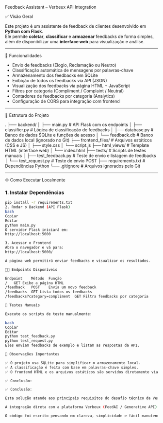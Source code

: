 Feedback Assistant – Verbeux API Integration

✅ Visão Geral

Este projeto é um assistente de feedback de clientes desenvolvido em **Python com Flask**.  
Ele permite **coletar**, **classificar** e **armazenar** feedbacks de forma simples, além de disponibilizar uma **interface web** para visualização e análise.

---

🚀 Funcionalidades

- Envio de feedbacks (Elogio, Reclamação ou Neutro)  
- Classificação automática de mensagens por palavras-chave  
- Armazenamento dos feedbacks em SQLite  
- Exibição de todos os feedbacks via API (JSON)  
- Visualização dos feedbacks via página HTML + JavaScript  
- Filtros por categoria (Compliment / Complaint / Neutral)  
- Contadores de feedbacks por categoria (Analytics)  
- Configuração de CORS para integração com frontend  

---

📂 Estrutura do Projeto

.
├── backend/
│   ├── main.py              # API Flask com os endpoints
│   ├── classifier.py        # Lógica de classificação de feedbacks
│   ├── database.py          # Banco de dados SQLite e funções de acesso
│   └── feedback.db          # Banco de dados local (ignorado no Git)
├── frontend_files/          # Arquivos estáticos (CSS e JS)
│   ├── style.css
│   └── script.js
├── html_views/              # Template HTML (interface web)
│   └── index.html
├── tests/                   # Scripts de testes manuais
│   ├── test_feedback.py     # Teste de envio e listagem de feedbacks
│   └── test_request.py      # Teste de envio POST
├── requirements.txt         # Dependências Python
└── .gitignore               # Arquivos ignorados pelo Git

---

⚙️ Como Executar Localmente

### 1. Instalar Dependências

```bash
pip install -r requirements.txt
2. Rodar o Backend (API Flask)
bash
Copiar
Editar
python main.py
O servidor Flask iniciará em:
http://localhost:5000

3. Acessar o Frontend
Abra o navegador e vá para:
http://localhost:5000/

A página web permitirá enviar feedbacks e visualizar os resultados.

🧑‍💻 Endpoints Disponíveis

Endpoint	Método	Função
/	GET	Exibe a página HTML
/feedback	POST	Envia um novo feedback
/feedbacks	GET	Lista todos os feedbacks
/feedbacks?category=compliment	GET	Filtra feedbacks por categoria

🧪 Testes Manuais

Execute os scripts de teste manualmente:

bash
Copiar
Editar
python test_feedback.py
python test_request.py
Eles enviam feedbacks de exemplo e listam as respostas da API.

🔑 Observações Importantes

✅ O projeto usa SQLite para simplificar o armazenamento local.
✅ A classificação é feita com base em palavras-chave simples.
✅ O frontend HTML e os arquivos estáticos são servidos diretamente via Flask.

✅ Conclusão:

✅ Conclusão:

Esta solução atende aos principais requisitos do desafio técnico da Verbeux, incluindo a criação de uma API funcional, um sistema de classificação automática de feedbacks, armazenamento em banco de dados e uma interface web simples para interação e análise.

A integração direta com a plataforma Verbeux (FeedAI / Generative API) ainda não foi implementada, mas o projeto foi desenvolvido de forma modular, facilitando a inclusão dessa funcionalidade futuramente.

O código foi escrito pensando em clareza, simplicidade e fácil manutenção, cumprindo o objetivo de criar um assistente de feedback funcional.
